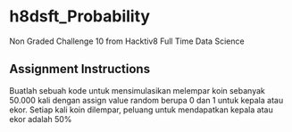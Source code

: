 # h8dsft_Probability
Non Graded Challenge 10 from Hacktiv8 Full Time Data Science

## Assignment Instructions
Buatlah sebuah kode untuk mensimulasikan melempar koin sebanyak 50.000 kali dengan assign value random berupa 0 dan 1 untuk kepala atau ekor. Setiap kali koin dilempar, peluang untuk mendapatkan kepala atau ekor adalah 50%
